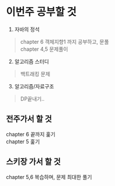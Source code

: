 # 이번주 공부할 것
1. 자바의 정석
> chapter 6 객체지향1 까지 공부하고, 문풀  
> chapter 4,5 문제풀이  


2. 알고리즘 스터디  
> 백트래킹 문제  

3. 알고리즘/자료구조  
> DP끝내기..
## 전주가서 할 것
chapter 6 끝까지 훑기  
chapter 5 훑기  
## 스키장 가서 할 것 
chapter 5,6 복습하며, 문제 최대한 풀기 
